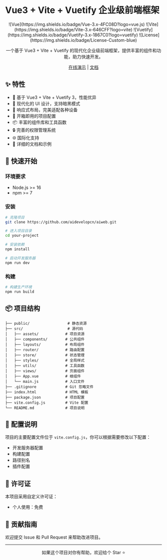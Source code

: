 # Vue3 + Vite + Vuetify 企业级前端框架

<div align="center">
![Vue](https://img.shields.io/badge/Vue-3.x-4FC08D?logo=vue.js)
![Vite](https://img.shields.io/badge/Vite-3.x-646CFF?logo=vite)
![Vuetify](https://img.shields.io/badge/Vuetify-3.x-1867C0?logo=vuetify)
![License](https://img.shields.io/badge/License-Custom-blue)

一个基于 Vue3 + Vite + Vuetify 的现代化企业级前端框架，提供丰富的组件和功能，助力快速开发。

[在线演示](https://www.feiwow.com) | [文档](https://www.feiwow.com)

</div>

## ✨ 特性

- 🚀 基于 Vue3 + Vite + Vuetify 3，性能优异
- 🎨 现代化的 UI 设计，支持暗黑模式
- 📱 响应式布局，完美适配各种设备
- 🔧 开箱即用的项目配置
- 📦 丰富的组件库和工具函数
- 🔒 完善的权限管理系统
- 🌐 国际化支持
- 📝 详细的文档和示例

## 🚀 快速开始

### 环境要求

- Node.js >= 16
- npm >= 7

### 安装

```bash
# 克隆项目
git clone https://github.com/aidevelopcn/aiweb.git

# 进入项目目录
cd your-project

# 安装依赖
npm install

# 启动开发服务器
npm run dev
```

### 构建

```bash
# 构建生产环境
npm run build
```

## 📦 项目结构

```
├── public/                 # 静态资源
├── src/                    # 源代码
│   ├── assets/            # 项目资源
│   ├── components/        # 公共组件
│   ├── layouts/           # 布局组件
│   ├── router/            # 路由配置
│   ├── store/             # 状态管理
│   ├── styles/            # 全局样式
│   ├── utils/             # 工具函数
│   ├── views/             # 页面组件
│   ├── App.vue            # 根组件
│   └── main.js            # 入口文件
├── .gitignore             # Git 忽略文件
├── index.html             # HTML 模板
├── package.json           # 项目配置
├── vite.config.js         # Vite 配置
└── README.md              # 项目说明
```

## 🔧 配置说明

项目的主要配置文件位于 `vite.config.js`，你可以根据需要修改以下配置：

- 开发服务器配置
- 构建配置
- 路径别名
- 插件配置

## 📝 许可证

本项目采用自定义许可证：

- 个人使用：免费

## 🤝 贡献指南

欢迎提交 Issue 和 Pull Request 来帮助改进项目。

---

<div align="center">
如果这个项目对你有帮助，欢迎给个 Star ⭐️
</div>
